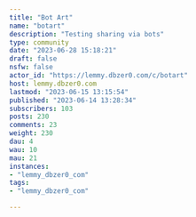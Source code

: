 ```yaml
---
title: "Bot Art" 
name: "botart"
description: "Testing sharing via bots"
type: community
date: "2023-06-28 15:18:21"
draft: false
nsfw: false
actor_id: "https://lemmy.dbzer0.com/c/botart"
host: lemmy.dbzer0.com
lastmod: "2023-06-15 13:15:54"
published: "2023-06-14 13:28:34"
subscribers: 103
posts: 230
comments: 23
weight: 230
dau: 4
wau: 10
mau: 21
instances:
- "lemmy_dbzer0_com"
tags: 
- "lemmy_dbzer0_com"

---
```

